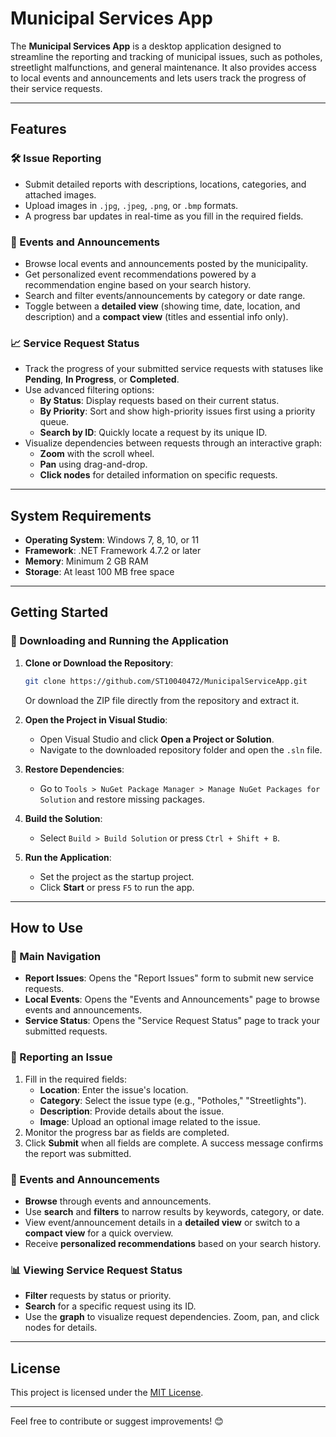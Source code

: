 

# Municipal Services App

The **Municipal Services App** is a desktop application designed to streamline the reporting and tracking of municipal issues, such as potholes, streetlight malfunctions, and general maintenance. It also provides access to local events and announcements and lets users track the progress of their service requests.

---

## Features

### 🛠️ Issue Reporting
- Submit detailed reports with descriptions, locations, categories, and attached images.
- Upload images in `.jpg`, `.jpeg`, `.png`, or `.bmp` formats.
- A progress bar updates in real-time as you fill in the required fields.

### 📅 Events and Announcements
- Browse local events and announcements posted by the municipality.
- Get personalized event recommendations powered by a recommendation engine based on your search history.
- Search and filter events/announcements by category or date range.
- Toggle between a **detailed view** (showing time, date, location, and description) and a **compact view** (titles and essential info only).

### 📈 Service Request Status
- Track the progress of your submitted service requests with statuses like **Pending**, **In Progress**, or **Completed**.
- Use advanced filtering options:
  - **By Status**: Display requests based on their current status.
  - **By Priority**: Sort and show high-priority issues first using a priority queue.
  - **Search by ID**: Quickly locate a request by its unique ID.
- Visualize dependencies between requests through an interactive graph:
  - **Zoom** with the scroll wheel.
  - **Pan** using drag-and-drop.
  - **Click nodes** for detailed information on specific requests.

---

## System Requirements

- **Operating System**: Windows 7, 8, 10, or 11
- **Framework**: .NET Framework 4.7.2 or later
- **Memory**: Minimum 2 GB RAM
- **Storage**: At least 100 MB free space

---

## Getting Started

### 🚀 Downloading and Running the Application

1. **Clone or Download the Repository**:
   ```bash
   git clone https://github.com/ST10040472/MunicipalServiceApp.git
   ```
   Or download the ZIP file directly from the repository and extract it.

2. **Open the Project in Visual Studio**:
   - Open Visual Studio and click **Open a Project or Solution**.
   - Navigate to the downloaded repository folder and open the `.sln` file.

3. **Restore Dependencies**:
   - Go to `Tools > NuGet Package Manager > Manage NuGet Packages for Solution` and restore missing packages.

4. **Build the Solution**:
   - Select `Build > Build Solution` or press `Ctrl + Shift + B`.

5. **Run the Application**:
   - Set the project as the startup project.
   - Click **Start** or press `F5` to run the app.

---

## How to Use

### 🔀 Main Navigation
- **Report Issues**: Opens the "Report Issues" form to submit new service requests.
- **Local Events**: Opens the "Events and Announcements" page to browse events and announcements.
- **Service Status**: Opens the "Service Request Status" page to track your submitted requests.

### 📝 Reporting an Issue
1. Fill in the required fields:
   - **Location**: Enter the issue's location.
   - **Category**: Select the issue type (e.g., "Potholes," "Streetlights").
   - **Description**: Provide details about the issue.
   - **Image**: Upload an optional image related to the issue.
2. Monitor the progress bar as fields are completed.
3. Click **Submit** when all fields are complete. A success message confirms the report was submitted.

### 📢 Events and Announcements
- **Browse** through events and announcements.
- Use **search** and **filters** to narrow results by keywords, category, or date.
- View event/announcement details in a **detailed view** or switch to a **compact view** for a quick overview.
- Receive **personalized recommendations** based on your search history.

### 📊 Viewing Service Request Status
- **Filter** requests by status or priority.
- **Search** for a specific request using its ID.
- Use the **graph** to visualize request dependencies. Zoom, pan, and click nodes for details.

---

## License

This project is licensed under the [MIT License](LICENSE).

---

Feel free to contribute or suggest improvements! 😊
